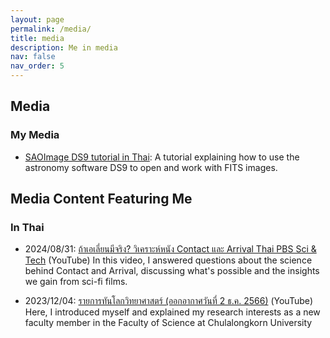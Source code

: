 ```yaml
---
layout: page
permalink: /media/
title: media
description: Me in media
nav: false
nav_order: 5
---
```


## Media 

### My Media

- [SAOImage DS9 tutorial in Thai](https://youtu.be/o-kR19CRX64?si=5IoENH4Yb4YYWVN8): A tutorial explaining how to use the astronomy software DS9 to open and work with FITS images.

## Media Content Featuring Me

### In Thai
- 2024/08/31: [ถ้าเอเลี่ยนมีจริง? วิเคราะห์หนัง Contact และ Arrival Thai PBS Sci & Tech](https://youtu.be/hiG9_OEJdn8?si=RXM2MJ6LjsAmV6I8) (YouTube) 
In this video, I answered questions about the science behind Contact and Arrival, discussing what's possible and the insights we gain from sci-fi films.

- 2023/12/04: [รายการทันโลกวิทยาศาสตร์ (ออกอากาศวันที่ 2 ธ.ค. 2566)](https://youtu.be/CC4DA-3SxSM?si=qBVYMBbNqm08bQkG) (YouTube)
Here, I introduced myself and explained my research interests as a new faculty member in the Faculty of Science at Chulalongkorn University